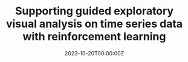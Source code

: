 ---
title: 'Supporting guided exploratory visual analysis on time series data with reinforcement learning'

# Authors
# If you created a profile for a user (e.g. the default `admin` user), write the username (folder name) here
# and it will be replaced with their full name and linked to their profile.
authors:
  - Yang Shi
  - admin
  - Rongqing Zhang
  - Xiang Cheng

# Author notes (optional)
#author_notes:
#  - 'First Author'
#  - 'Corresponding Author'
#  - ''

date: '2023-10-20T00:00:00Z'

# Schedule page publish date (NOT publication's date).
publishDate: '2023-01-01T00:00:00Z'

# Publication type.
# Accepts a single type but formatted as a YAML list (for Hugo requirements).
# Enter a publication type from the CSL standard.
publication_types: ['paper-conference']

# Publication name and optional abbreviated publication name.
publication: In *The 2023 IEEE VIS*
publication_short: In *VIS 2023*

abstract: ""

# Display this page in the Featured widget?
featured: true

RelPermalink: "https://ieeexplore.ieee.org/abstract/document/10297595"
---